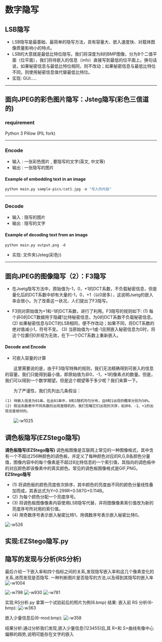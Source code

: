 # 数字隐写
## LSB隐写
* LSB隐写是最基础、最简单的隐写方法，具有容量大、嵌入速度快、对载体图像质量影响小的特点。
* LSB的大意就是最低比特位隐写。我们将深度为8的BMP图像，分为8个二值平面（位平面），我们将待嵌入的信息（info）直接写到最低的位平面上。换句话说，如果秘密信息与最低比特位相同，则不改动；如果秘密信息与最低比特位不同，则使用秘密信息值代替最低比特位。
　　
* 实现: GUI.....

-------

## 面向JPEG的彩色图片隐写：Jsteg隐写(彩色三信道的)

### requirement
Python 3
Pillow (PIL fork) 

-------

### Encode
- 输入 : 一张彩色图片 , 要隐写的文字(英文, 中文等)
- 输出 : 一张隐写的图片


#### Example of embedding text in an image
```python
python main.py sample-pics/cat1.jpg -e "写入的内容"
```

-------

### Decode
- 输入 : 隐写的图片
- 输出 : 隐写的文字



#### Example of decoding text from an image
```python
python main.py output.png -d
```

* 实现: 文件夹(Jsteg(彩色))
-------

## 面向JPEG的图像隐写（2）：F3隐写
* 在Jsetg隐写方法中，原始值为-1，0，+1的DCT系数，不负载秘密信息，但是量化后的DCT系数中却有大量的-1，0，+1（以0居多），这说明Jsetg的嵌入率会很小。为了改善这一状况，人们提出了F3隐写。

* F3则对原始值为+1和-1的DCT系数，进行了利用。F3隐写的规则如下:
    (1) 每个非0的DCT数据用于隐藏1比特秘密信息，为0的DCT系数不负载秘密信息。
(2) 如果秘密信息与DCT的LSB相同，便不作改动；如果不同，将DCT系数的绝对值减小1，符号不变。
(3) 当原始值为+1或-1且预嵌入秘密信息为0时，将这个位置归0并视为无效，在下一个DCT系数上重新嵌入。

#### Decode and Encode


* 可嵌入容量的计算

　　这里需要说的是，由于F3隐写特殊的规则，我们无法精确得到可嵌入的信息的容量，我们只能得到最小值，即原始值为非0，-1，+1的像素点的数量。但是，我们可以得到一个数学期望。但是这个期望等于多少呢？我们来算一下。

　　为了严谨性，我们先列出几条假设：

    (1) 待嵌入信息为01串。在此01串中，0和1随机均匀分布，且0和1出现的概率分别为50%。
    (2) 假设系数表中不同系数的出现是随机的，我们忽略它们出现的次序，如非0、-1、+1的出现总是相邻的。
　　![-w1025](media/15625853838014/15626299639430.jpg)

## 调色板隐写(EZStego隐写)

**调色板隐写(EZStego隐写)**
调色板图像是互联网上常见的一种图像格式，其中含有一个不超过256种颜色的调色板，并定义了每种颜色对应的R,G,B各颜色分量值，图像内容中的每个像素是不超过8比特信息的一个索引值，其指向的调色板中的对应颜色即该像素中的真实颜色。常见的调色板图像格式是GIF,PNG。
**EZStego隐写**
- (1) 将调色板的颜色亮度依次排序，其中颜色的亮度由不同的颜色分量线性叠加而成，其表达式为Y=0.299R+0.587G+0.114B。
- (2) 为每个颜色分配一个亮度序号。
- (3) 将调色板图像像素内容使用LSB隐写代替，并将图像像素索引值改为新的亮度序号所对用的索引值。
- (4) 用奇数序号表示嵌入秘密比特1，用偶数序号表示嵌入秘密比特0。

![-w526](media/15625853838014/15626301136426.jpg)

实现:EZStego隐写.py
-------

## 隐写的发现与分析(RS分析)
最后介绍一下嵌入率和四个指标之间的关系,发现隐写嵌入率和这几个像素变化的关系,进而发现是否隐写.
一种判断图片是否隐写的方法,以及得到其隐写的嵌入率
![-w1004](media/15625853838014/15626302758761.jpg)

![-w798](media/15625853838014/15626376187201.jpg)
![-w930](media/15625853838014/15626302893264.jpg)
![-w781](media/15625853838014/15626376331923.jpg)

实现:RS分析.py
拿第一个试验前后的照片为例(6.bmp)
结果:
嵌入前 RS 分析(6-bmp):
![-w363](media/15625853838014/15626492077863.jpg)

嵌入少量信息后(6-mod.bmp):
![-w358](media/15625853838014/15626491332450.jpg)

结果分析:通过分析我们发现,嵌入少量信息(123455)后,其 R+和 S+曲线有像中心偏移的趋势,说明可能存在文字的嵌入
